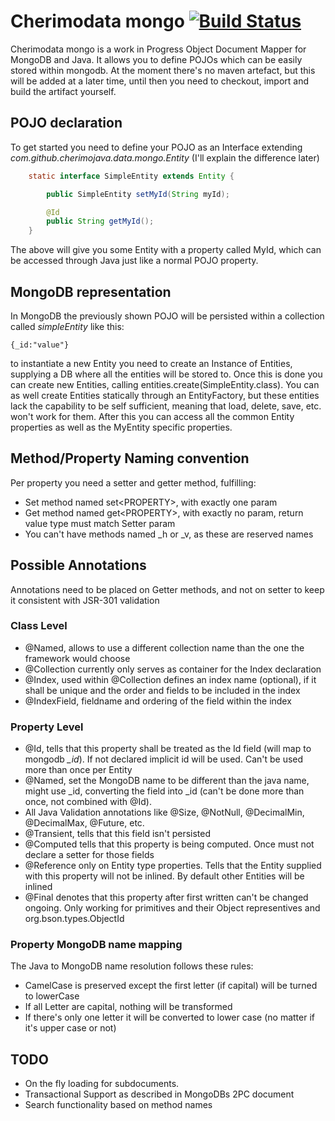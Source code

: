 Cherimodata mongo [![Build Status](https://travis-ci.org/cherimojava/cherimodata.png?branch=master)](https://travis-ci.org/cherimojava/cherimodata)
=================
Cherimodata mongo is a work in Progress Object Document Mapper for MongoDB and Java. It allows you to define POJOs which can be easily stored within mongodb. At the moment there's no maven artefact, but this will be added at a later time, until then you need to checkout, import and build the artifact yourself.

## POJO declaration
To get started you need to define your POJO as an Interface extending *com.github.cherimojava.data.mongo.Entity* (I'll explain the difference later)

```java
    static interface SimpleEntity extends Entity {

        public SimpleEntity setMyId(String myId);

        @Id
        public String getMyId();
    }
```

The above will give you some Entity with a property called MyId, which can be accessed through Java just like a normal POJO property.

## MongoDB representation
In MongoDB the previously shown POJO will be persisted within a collection called _simpleEntity_ like this:

    {_id:"value"}

to instantiate a new Entity you need to create an Instance of Entities, supplying a DB where all the entities will be stored to. Once this is done you can create new Entities, calling entities.create(SimpleEntity.class). You can as well create Entities statically through an EntityFactory, but these entities lack the capability to be self sufficient, meaning that load, delete, save, etc. won't work for them.
After this you can access all the common Entity properties as well as the MyEntity specific properties.

## Method/Property Naming convention
Per property you need a setter and getter method, fulfilling:

* Set method named set&lt;PROPERTY&gt;, with exactly one param
* Get method named get&lt;PROPERTY&gt;, with exactly no param, return value type must match Setter param
* You can't have methods named _h or _v, as these are reserved names

## Possible Annotations
Annotations need to be placed on Getter methods, and not on setter to keep it consistent with JSR-301 validation

### Class Level
* @Named, allows to use a different collection name than the one the framework would choose
* @Collection currently only serves as container for the Index declaration
* @Index, used within @Collection defines an index name (optional), if it shall be unique and the order and
fields to be included in the index
* @IndexField, fieldname and ordering of the field within the index

### Property Level
* @Id, tells that this property shall be treated as the Id field (will map to mongodb _\_id_). If not declared
implicit id will be used. Can't be used more than once per Entity
* @Named, set the MongoDB name to be different than the java name, might use \_id, converting the field into \_id
(can't be done more than once, not combined with @Id).
* All Java Validation annotations like @Size, @NotNull, @DecimalMin, @DecimalMax, @Future, etc.
* @Transient, tells that this field isn't persisted
* @Computed tells that this property is being computed. Once must not declare a setter for those fields
* @Reference only on Entity type properties. Tells that the Entity supplied with this property will not be inlined. By default other Entities will be inlined
* @Final denotes that this property after first written can't be changed ongoing. Only working for primitives and their Object representives and org.bson.types.ObjectId

### Property MongoDB name mapping
The Java to MongoDB name resolution follows these rules:

* CamelCase is preserved except the first letter (if capital) will be turned to lowerCase
* If all Letter are capital, nothing will be transformed
* If there's only one letter it will be converted to lower case (no matter if it's upper case or not)

## TODO

* On the fly loading for subdocuments.
* Transactional Support as described in MongoDBs 2PC document
* Search functionality based on method names
